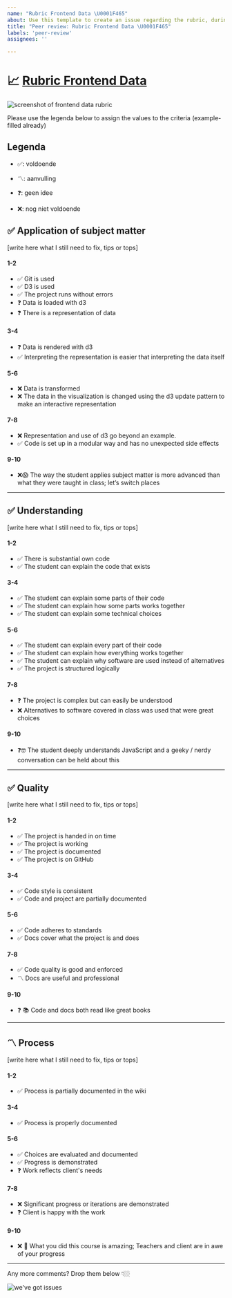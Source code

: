 ```yaml
---
name: "Rubric Frontend Data \U0001F465"
about: Use this template to create an issue regarding the rubric, during the peer reviews.
title: "Peer review: Rubric Frontend Data \U0001F465"
labels: 'peer-review'
assignees: ''

---
```


# 📈 [Rubric Frontend Data](https://github.com/cmda-tt/course-20-21/blob/master/pages/frontend-data/assessment.md)
![screenshot of frontend data rubric](https://cleanshot-cloud-fra.s3.eu-central-1.amazonaws.com/media/8774/iioLqx7iOgMg6w9b8M4z1Z5N4yNMowGC58JXpz3G.jpeg?X-Amz-Content-Sha256=UNSIGNED-PAYLOAD&X-Amz-Algorithm=AWS4-HMAC-SHA256&X-Amz-Credential=AKIA5MF2VVMNIDEEYCNL%2F20201109%2Feu-central-1%2Fs3%2Faws4_request&X-Amz-Date=20201109T152508Z&X-Amz-SignedHeaders=host&X-Amz-Expires=300&X-Amz-Signature=8bc54e5e1baf3019178eb0e78f7e4e5127c06922954dd68bf3d1e49da95fe635)

Please use the legenda below to assign the values to the criteria (example-filled already)

## Legenda
- ✅: voldoende

- 〽️: aanvulling

- ❓: geen idee

- ❌: nog niet voldoende


## ✅ Application of subject matter
[write here what I still need to fix, tips or tops]

#### 1-2
-  ✅ Git is used
-  ✅ D3 is used   
-  ✅ The project runs without errors     
-  ❓ Data is loaded with d3     
-  ❓ There is a representation of data

#### 3-4
- ❓ Data is rendered with d3
- ✅ Interpreting the representation is easier that interpreting the data itself


#### 5-6
- ❌ Data is transformed      
- ❌ The data in the visualization is changed using the d3 update pattern to make an interactive representation        

#### 7-8
- ❌ Representation and use of d3 go beyond an example.
- ✅ Code is set up in a modular way and has no unexpected side effects

#### 9-10
- ❌😱 The way the student applies subject matter is more advanced than what they were taught in class; let’s switch places


***

## ✅ Understanding
[write here what I still need to fix, tips or tops]

#### 1-2
- ✅ There is substantial own code
- ✅ The student can explain the code that exists

#### 3-4
- ✅ The student can explain some parts of their code
- ✅ The student can explain how some parts works together
- ✅ The student can explain some technical choices

#### 5-6
- ✅ The student can explain every part of their code
- ✅ The student can explain how everything works together
- ✅ The student can explain why software are used instead of alternatives
- ✅ The project is structured logically

#### 7-8
- ❓ The project is complex but can easily be understood
- ❌ Alternatives to software covered in class was used that were great choices

#### 9-10
- ❓🤓 The student deeply understands JavaScript and a geeky / nerdy conversation can be held about this

***

## ✅ Quality
[write here what I still need to fix, tips or tops]

#### 1-2
- ✅ The project is handed in on time
- ✅ The project is working
- ✅ The project is documented
- ✅ The project is on GitHub

#### 3-4
- ✅ Code style is consistent
- ✅ Code and project are partially documented

#### 5-6
- ✅ Code adheres to standards
- ✅ Docs cover what the project is and does

#### 7-8
- ✅ Code quality is good and enforced
- 〽️ Docs are useful and professional

#### 9-10
- ❓ 📚 Code and docs both read like great books

***

## 〽️ Process
[write here what I still need to fix, tips or tops]


#### 1-2
- ✅ Process is partially documented in the wiki

#### 3-4  
- ✅ Process is properly documented

#### 5-6
- ✅ Choices are evaluated and documented
- ✅ Progress is demonstrated
- ❓ Work reflects client's needs

#### 7-8
- ❌ Significant progress or iterations are demonstrated
- ❓ Client is happy with the work

#### 9-10  
- ❌ 💪 What you did this course is amazing; Teachers and client are in awe of your progress

***


Any more comments? Drop them below  👇🏼


![we've got issues](https://media.giphy.com/media/3orieVzLsjOIOHSVXi/giphy.gif)
